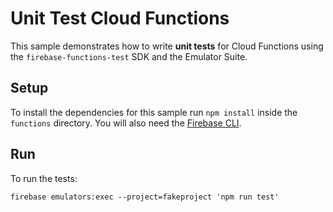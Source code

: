 # Unit Test Cloud Functions

This sample demonstrates how to write **unit tests** for Cloud Functions using
the `firebase-functions-test` SDK and the Emulator Suite.

## Setup

To install the dependencies for this sample run `npm install` inside the `functions` directory.
You will also need the [Firebase CLI](https://firebase.google.com/docs/cli).

## Run

To run the tests:

```
firebase emulators:exec --project=fakeproject 'npm run test'
```
